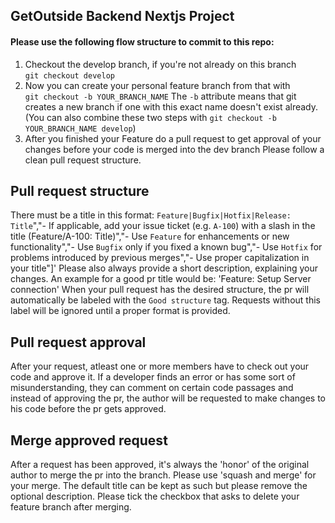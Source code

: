 ## GetOutside Backend Nextjs Project
#### Please use the following flow structure to commit to this repo:
1. Checkout the develop branch, if you're not already on this branch<br/>
   `git checkout develop`<br/>
2. Now you can create your personal feature branch from that with<br/>
   `git checkout -b YOUR_BRANCH_NAME`
   The `-b` attribute means that git creates a new branch if one with this exact name doesn't exist already.<br/>
   (You can also combine these two steps with `git checkout -b YOUR_BRANCH_NAME develop`)<br/>
3. After you finished your Feature do a pull request to get approval of your changes before your code is merged into the dev branch
   Please follow a clean pull request structure.

## Pull request structure
There must be a title in this format: `Feature|Bugfix|Hotfix|Release: Title`","- If applicable, add your issue ticket (e.g. `A-100`) with a slash in the title (Feature/A-100: Title)","- Use `Feature` for enhancements or new functionality","- Use `Bugfix` only if you fixed a known bug","- Use `Hotfix` for problems introduced by previous merges","- Use proper capitalization in your title"]'
Please also always provide a short description, explaining your changes.
An example for a good pr title would be: 'Feature: Setup Server connection'
When your pull request has the desired structure, the pr will automatically be labeled with the `Good structure` tag. Requests without this label
will be ignored until a proper format is provided.

## Pull request approval
After your request, atleast one or more members have to check out your code and approve it. If a developer finds an error or has some sort of
misunderstanding, they can comment on certain code passages and instead of approving the pr, the author will be requested to make changes to his code
before the pr gets approved.

## Merge approved request
After a request has been approved, it's always the 'honor' of the original author to merge the pr into the branch. Please use 'squash and merge' for
your merge. The default title can be kept as such but please remove the optional description. Please tick the checkbox that asks to delete your feature branch
after merging.
